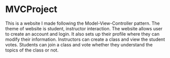 # MVCProject
This is a website I made following the Model-View-Controller pattern. The theme of website is student, instructor interaction. The website allows user to create an account and login. It also sets up their profile where they can modify their information. Instructors can create a class and view the student votes. Students can join a class and vote whether they understand the topics of the class or not.
